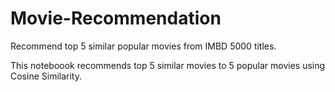 # Movie-Recommendation
Recommend top 5 similar popular movies from IMBD 5000 titles.

This noteboook recommends top 5 similar movies to 5 popular movies using Cosine Similarity. 
